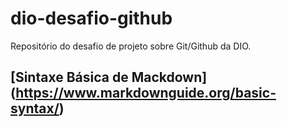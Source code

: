 # dio-desafio-github
Repositório do desafio de projeto sobre Git/Github da DIO.

## [Sintaxe Básica de Mackdown] (https://www.markdownguide.org/basic-syntax/)
